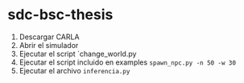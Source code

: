 # sdc-bsc-thesis

1. Descargar CARLA
2. Abrir el simulador
3. Ejecutar el script `change_world.py
4. Ejecutar el script incluido en examples `spawn_npc.py -n 50 -w 30`
5. Ejecutar el archivo `inferencia.py`
